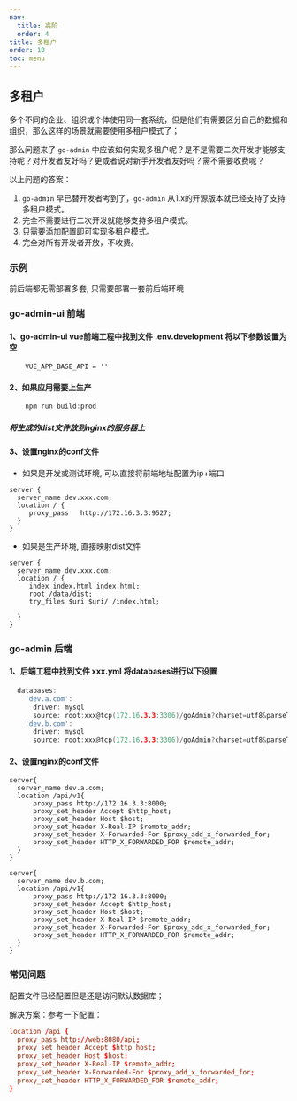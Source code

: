 ```yaml
---
nav:
  title: 高阶
  order: 4
title: 多租户
order: 10
toc: menu
---
```


## 多租户

多个不同的企业、组织或个体使用同一套系统，但是他们有需要区分自己的数据和组织，那么这样的场景就需要使用多租户模式了；

那么问题来了 `go-admin` 中应该如何实现多租户呢？是不是需要二次开发才能够支持呢？对开发者友好吗？更或者说对新手开发者友好吗？需不需要收费呢？

以上问题的答案：

1. `go-admin` 早已替开发者考到了，`go-admin` 从1.x的开源版本就已经支持了支持多租户模式。
2. 完全不需要进行二次开发就能够支持多租户模式。
3. 只需要添加配置即可实现多租户模式。
4. 完全对所有开发者开放，不收费。


### 示例 

前后端都无需部署多套, 只需要部署一套前后端环境

### **go-admin-ui 前端**

#### 1、go-admin-ui vue前端工程中找到文件 .env.development  将以下参数设置为空

```vue
    VUE_APP_BASE_API = ''
```

#### 2、如果应用需要上生产
```js
    npm run build:prod
```
##### 将生成的dist文件放到nginx的服务器上

#### 3、设置nginx的conf文件

- 如果是开发或测试环境, 可以直接将前端地址配置为ip+端口
```nginx
server {
  server_name dev.xxx.com;
  location / {
	 proxy_pass   http://172.16.3.3:9527;
  }
}
```

- 如果是生产环境, 直接映射dist文件
```nginx
server {
  server_name dev.xxx.com;
  location / {
	 index index.html index.html;
	 root /data/dist;
	 try_files $uri $uri/ /index.html;

  }
}
```

### **go-admin 后端**
#### 1、后端工程中找到文件 xxx.yml  将databases进行以下设置
```go
  databases:
    'dev.a.com':
      driver: mysql
      source: root:xxx@tcp(172.16.3.3:3306)/goAdmin?charset=utf8&parseTime=True&loc=Local&timeout=2000ms
    'dev.b.com':
      driver: mysql
      source: root:xxx@tcp(172.16.3.3:3306)/goAdmin?charset=utf8&parseTime=True&loc=Local&timeout=2000ms
```
#### 2、设置nginx的conf文件
```nginx
server{
  server_name dev.a.com;
  location /api/v1{
	  proxy_pass http://172.16.3.3:8000;
	  proxy_set_header Accept $http_host;
	  proxy_set_header Host $host;
	  proxy_set_header X-Real-IP $remote_addr;
	  proxy_set_header X-Forwarded-For $proxy_add_x_forwarded_for;
      proxy_set_header HTTP_X_FORWARDED_FOR $remote_addr;
  }
}

server{
  server_name dev.b.com;
  location /api/v1{
	  proxy_pass http://172.16.3.3:8000;
	  proxy_set_header Accept $http_host;
	  proxy_set_header Host $host;
	  proxy_set_header X-Real-IP $remote_addr;
	  proxy_set_header X-Forwarded-For $proxy_add_x_forwarded_for;
      proxy_set_header HTTP_X_FORWARDED_FOR $remote_addr;
  }
}

```


### 常见问题

配置文件已经配置但是还是访问默认数据库；

解决方案：参考一下配置：
```conf
location /api {
  proxy_pass http://web:8080/api;
  proxy_set_header Accept $http_host;
  proxy_set_header Host $host;
  proxy_set_header X-Real-IP $remote_addr;
  proxy_set_header X-Forwarded-For $proxy_add_x_forwarded_for;
  proxy_set_header HTTP_X_FORWARDED_FOR $remote_addr;
}
```




  

